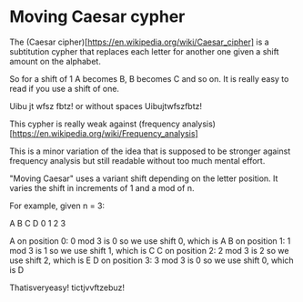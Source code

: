 # Moving Caesar cypher

The (Caesar cipher)[https://en.wikipedia.org/wiki/Caesar_cipher] is a subtitution cypher that replaces each letter for another one given a shift amount on the alphabet.

So for a shift of 1 A becomes B, B becomes C and so on. It is really easy to read if you use a shift of one.

Uibu jt wfsz fbtz!
or without spaces
Uibujtwfszfbtz!

This cypher is really weak against (frequency analysis)[https://en.wikipedia.org/wiki/Frequency_analysis]

This is a minor variation of the idea that is supposed to be stronger against frequency analysis but still readable without too much mental effort.

"Moving Caesar" uses a variant shift depending on the letter position. It varies the shift in increments of 1 and a mod of n. 

For example, given n = 3:

A B C D
0 1 2 3

A on position 0: 0 mod 3 is 0 so we use shift 0, which is A
B on position 1: 1 mod 3 is 1 so we use shift 1, which is C
C on position 2: 2 mod 3 is 2 so we use shift 2, which is E
D on position 3: 3 mod 3 is 0 so we use shift 0, which is D

Thatisveryeasy!
tictjvvftzebuz!